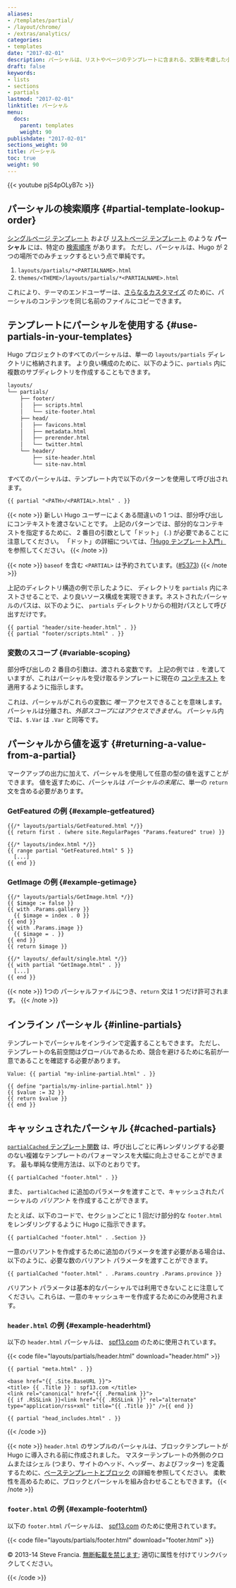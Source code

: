 ```yaml
---
aliases:
- /templates/partial/
- /layout/chrome/
- /extras/analytics/
categories:
- templates
date: "2017-02-01"
description: パーシャルは、リストやページのテンプレートに含まれる、文脈を考慮した小さなコンポーネントで、テンプレートを DRY に保つために経済的に使用できます。
draft: false
keywords:
- lists
- sections
- partials
lastmod: "2017-02-01"
linktitle: パーシャル
menu:
  docs:
    parent: templates
    weight: 90
publishdate: "2017-02-01"
sections_weight: 90
title: パーシャル
toc: true
weight: 90
---
```


{{< youtube pjS4pOLyB7c >}}

## パーシャルの検索順序 {#partial-template-lookup-order}

[シングルページ テンプレート][singletemps] および [リストページ テンプレート][listtemps] のような **パーシャル** には、特定の [検索順序][lookup order] があります。 ただし、パーシャルは、Hugo が 2 つの場所でのみチェックするという点で単純です。

1. `layouts/partials/*<PARTIALNAME>.html`
2. `themes/<THEME>/layouts/partials/*<PARTIALNAME>.html`

これにより、テーマのエンドユーザーは、[さらなるカスタマイズ][customize] のために、パーシャルのコンテンツを同じ名前のファイルにコピーできます。

## テンプレートにパーシャルを使用する {#use-partials-in-your-templates}

Hugo プロジェクトのすべてのパーシャルは、単一の `layouts/partials` ディレクトリに格納されます。 より良い構成のために、以下のように、`partials` 内に複数のサブディレクトリを作成することもできます。

```txt
layouts/
└── partials/
    ├── footer/
    │   ├── scripts.html
    │   └── site-footer.html
    ├── head/
    │   ├── favicons.html
    │   ├── metadata.html
    │   ├── prerender.html
    │   └── twitter.html
    └── header/
        ├── site-header.html
        └── site-nav.html
```

すべてのパーシャルは、テンプレート内で以下のパターンを使用して呼び出されます。

```go-html-template
{{ partial "<PATH>/<PARTIAL>.html" . }}
```

{{< note >}}
新しい Hugo ユーザーによくある間違いの 1 つは、部分呼び出しにコンテキストを渡さないことです。 上記のパターンでは、部分的なコンテキストを指定するために、 2 番目の引数として「ドット」 (`.`) が必要であることに注意してください。 「ドット」の詳細については、[「Hugo テンプレート入門」](/templates/introduction/) を参照してください。
{{< /note >}}

{{< note >}}
`baseof` を含む `<PARTIAL>` は予約されています。([#5373](https://github.com/gohugoio/hugo/issues/5373))
{{< /note >}}

上記のディレクトリ構造の例で示したように、 ディレクトリを `partials` 内にネストさせることで、より良いソース構成を実現できます。ネストされたパーシャルのパスは、以下のように、 `partials` ディレクトリからの相対パスとして呼び出すだけです。

```go-html-template
{{ partial "header/site-header.html" . }}
{{ partial "footer/scripts.html" . }}
```

### 変数のスコープ {#variable-scoping}

部分呼び出しの 2 番目の引数は、渡される変数です。 上記の例では `.` を渡していますが、これはパーシャルを受け取るテンプレートに現在の [コンテキスト][context] を適用するように指示します。

これは、パーシャルがこれらの変数に *唯一* アクセスできることを意味します。パーシャルは分離され、*外部スコープにはアクセスできません*。 パーシャル内では、`$.Var` は `.Var` と同等です。

## パーシャルから値を返す {#returning-a-value-from-a-partial}

マークアップの出力に加えて、パーシャルを使用して任意の型の値を返すことができます。 値を返すために、パーシャルは *パーシャルの末尾に*、単一の `return` 文を含める必要があります。

### GetFeatured の例 {#example-getfeatured}

```go-html-template
{{/* layouts/partials/GetFeatured.html */}}
{{ return first . (where site.RegularPages "Params.featured" true) }}
```

```go-html-template
{{/* layouts/index.html */}}
{{ range partial "GetFeatured.html" 5 }}
  [...]
{{ end }}
```

### GetImage の例 {#example-getimage}

```go-html-template
{{/* layouts/partials/GetImage.html */}}
{{ $image := false }}
{{ with .Params.gallery }}
  {{ $image = index . 0 }}
{{ end }}
{{ with .Params.image }}
  {{ $image = . }}
{{ end }}
{{ return $image }}
```

```go-html-template
{{/* layouts/_default/single.html */}}
{{ with partial "GetImage.html" . }}
  [...]
{{ end }}
```

{{< note >}}
1つの パーシャルファイルにつき、`return` 文は 1 つだけ許可されます。
{{< /note >}}

## インライン パーシャル {#inline-partials}

テンプレートでパーシャルをインラインで定義することもできます。 ただし、テンプレートの名前空間はグローバルであるため、競合を避けるために名前が一意であることを確認する必要があります。

```go-html-template
Value: {{ partial "my-inline-partial.html" . }}

{{ define "partials/my-inline-partial.html" }}
{{ $value := 32 }}
{{ return $value }}
{{ end }}
```

## キャッシュされたパーシャル {#cached-partials}

[`partialCached` テンプレート関数][partialcached] は、呼び出しごとに再レンダリングする必要のない複雑なテンプレートのパフォーマンスを大幅に向上させることができます。 最も単純な使用方法は、以下のとおりです。

```go-html-template
{{ partialCached "footer.html" . }}
```

また、 `partialCached` に追加のパラメータを渡すことで、キャッシュされたパーシャルの *バリアント* を作成することができます。

たとえば、以下のコードで、セクションごとに 1 回だけ部分的な `footer.html` をレンダリングするように Hugo に指示できます。

```go-html-template
{{ partialCached "footer.html" . .Section }}
```

一意のバリアントを作成するために追加のパラメータを渡す必要がある場合は、以下のように、必要な数のバリアント パラメータを渡すことができます。

```go-html-template
{{ partialCached "footer.html" . .Params.country .Params.province }}
```

バリアント パラメータは基本的なパーシャルでは利用できないことに注意してください。これらは、一意のキャッシュキーを作成するためにのみ使用されます。

### `header.html` の例 {#example-headerhtml}

以下の `header.html` パーシャルは、 [spf13.com](https://spf13.com/) のために使用されています。

{{< code file="layouts/partials/header.html" download="header.html" >}}
<!DOCTYPE html>
<html class="no-js" lang="en-US" prefix="og: http://ogp.me/ns# fb: http://ogp.me/ns/fb#">
<head>
    <meta charset="utf-8">

    {{ partial "meta.html" . }}

    <base href="{{ .Site.BaseURL }}">
    <title> {{ .Title }} : spf13.com </title>
    <link rel="canonical" href="{{ .Permalink }}">
    {{ if .RSSLink }}<link href="{{ .RSSLink }}" rel="alternate" type="application/rss+xml" title="{{ .Title }}" />{{ end }}

    {{ partial "head_includes.html" . }}
</head>
{{< /code >}}

{{< note >}}
`header.html` のサンプルのパーシャルは、ブロックテンプレートが Hugo に導入される前に作成されました。 マスターテンプレートの外側のクロムまたはシェル (つまり、サイトのヘッド、ヘッダー、およびフッター) を定義するために、[ベーステンプレートとブロック](/templates/base/) の詳細を参照してください。 柔軟性を高めるために、ブロックとパーシャルを組み合わせることもできます。
{{< /note >}}

### `footer.html` の例 {#example-footerhtml}

以下の `footer.html` パーシャルは、 [spf13.com](https://spf13.com/) のために使用されています。

{{< code file="layouts/partials/footer.html" download="footer.html" >}}
<footer>
  <div>
    <p>
    &copy; 2013-14 Steve Francia.
    <a href="https://creativecommons.org/licenses/by/3.0/" title="Creative Commons Attribution">無断転載を禁じます</a>;
    適切に属性を付けてリンクバックしてください。
    </p>
  </div>
</footer>
{{< /code >}}

[context]: /templates/introduction/ "Go テンプレートについて理解する上で最も見落としやすいコンセプトは、ドットが常に現在のコンテキストを参照する方法です。"
[customize]: /themes/customizing/ "Hugo は、ユーザーが Hugo のテンプレート検索順序に慣れている限り、テーマをカスタマイズする簡単な手段を提供します。"
[listtemps]: /templates/lists/ "Hugo のシステムを効果的に活用するには、セクション、タクソノミー、ホームページのコンテンツをリスト化し、順序付けるリストページの処理方法を確認してください。"
[lookup order]: /templates/lookup-order/ "テンプレートをドライに保つには、Hugo の検索順序に関するドキュメントを読んでください。"
[partialcached]: /function/partialcached/ "Hugo がすべてのページでレンダリングする必要のないパーシャルをキャッシュできる場合は、パーシャル キャッシュ関数を使用してビルド時間を改善します。"
[singletemps]: /templates/single-page-templates/ "Hugo のテンプレートの最も一般的な形式は、シングルコンテンツ テンプレートです。 個々のページのためのテンプレートを作成する方法については、ドキュメントを参照してください。"
[themes]: /themes/
